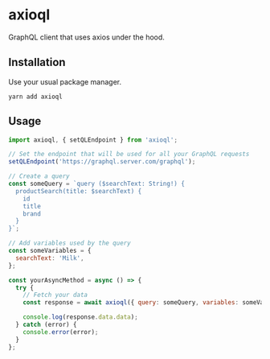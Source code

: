 # axioql
GraphQL client that uses axios under the hood.

## Installation
Use your usual package manager.
```
yarn add axioql
```

## Usage
```js
import axioql, { setQLEndpoint } from 'axioql';

// Set the endpoint that will be used for all your GraphQL requests
setQLEndpoint('https://graphql.server.com/graphql');

// Create a query
const someQuery = `query ($searchText: String!) {
  productSearch(title: $searchText) {
    id
    title
    brand
  }
}`;

// Add variables used by the query
const someVariables = {
  searchText: 'Milk',  
};

const yourAsyncMethod = async () => {
  try {
    // Fetch your data
    const response = await axioql({ query: someQuery, variables: someVariables });

    console.log(response.data.data);
  } catch (error) {
    console.error(error);
  }
};
```
